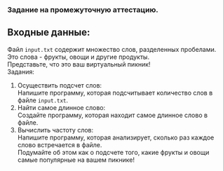 ### Задание на промежуточную аттестацию.  

## Входные данные:
Файл `input.txt` содержит множество слов, разделенных пробелами.  
Это слова - фрукты, овощи и другие продукты.  
Представьте, что это ваш виртуальный пикник!  
Задания:
1. Осуществить подсчет слов:  
Напишите программу, которая подсчитывает количество слов в файле `input.txt`.  
2. Найти самое длинное слово:  
Создайте программу, которая находит самое длинное слово в файле.
3. Вычислить частоту слов:  
Напишите программу, которая анализирует, сколько раз каждое слово встречается в файле.  
Подумайте об этом как о подсчете того, какие фрукты и овощи самые популярные на вашем пикнике!  